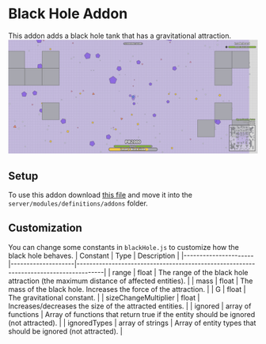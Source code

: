 # Black Hole Addon
This addon adds a black hole tank that has a gravitational attraction.
[![Black hole clip](https://github.com/P-R-2000/aps-plus-plus-addons/blob/main/blackHole/icon.png?raw=true)](https://github.com/P-R-2000/aps-plus-plus-addons/blob/main/blackHole/clip.webm?raw=true)
## Setup
To use this addon download [this file](https://github.com/P-R-2000/aps-plus-plus-addons/blob/main/blackHole/blackHole.js) and move it into the `server/modules/definitions/addons` folder.
## Customization
You can change some constants in `blackHole.js` to customize how the black hole behaves.
| Constant             | Type               | Description                                                                          |
|----------------------|--------------------|--------------------------------------------------------------------------------------|
| range                | float              | The range of the black hole attraction (the maximum distance of affected entities).  |
| mass                 | float              | The mass of the black hole. Increases the force of the attraction.                   |
| G                    | float              | The gravitational constant.                                                          |
| sizeChangeMultiplier | float              | Increases/decreases the size of the attracted entities.                              |
| ignored              | array of functions | Array of functions that return true if the entity should be ignored (not attracted). |
| ignoredTypes         | array of strings   | Array of entity types that should be ignored (not attracted).                        |